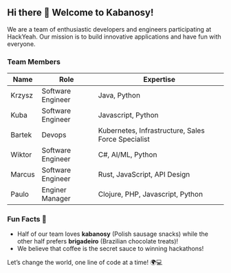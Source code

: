 ## Hi there 👋 Welcome to **Kabanosy**!

We are a team of enthusiastic developers and engineers participating at HackYeah. Our mission is to build innovative applications and have fun with everyone.

### Team Members

| Name          | Role                      | Expertise                                  |
| ------------- | ------------------------- | ------------------------------------------ |
| Krzysz          | Software Engineer                  | Java, Python                        |
| Kuba         | Software Engineer                  | Javascript, Python                      |
| Bartek         | Devops  | Kubernetes, Infrastructure, Sales Force Specialist    |
| Wiktor         | Software Engineer                  | C#, AI/ML, Python                          |
| Marcus        | Software Engineer                  | Rust, JavaScript, API Design               |
| Paulo          | Enginer Manager                  | Clojure, PHP, Javascript, Python        |


### Fun Facts 🍿

- Half of our team loves **kabanosy** (Polish sausage snacks) while the other half prefers **brigadeiro** (Brazilian chocolate treats)!
- We believe that coffee is the secret sauce to winning hackathons!

Let’s change the world, one line of code at a time! 🌍💻
